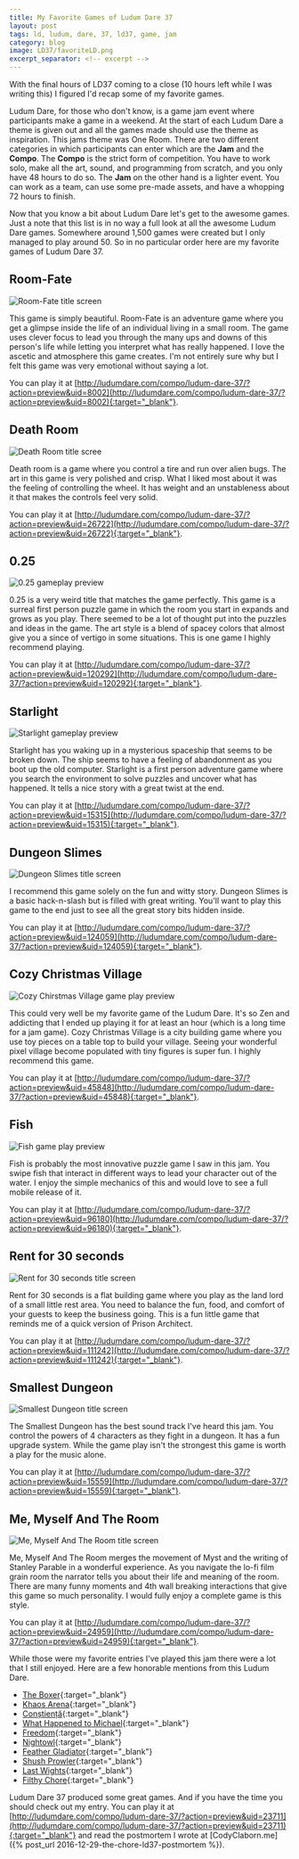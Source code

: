 ```yaml
---
title: My Favorite Games of Ludum Dare 37
layout: post
tags: ld, ludum, dare, 37, ld37, game, jam
category: blog
image: LD37/favoriteLD.png
excerpt_separator: <!-- excerpt -->
---
```


With the final hours of LD37 coming to a close (10 hours left while I was writing this) I figured I'd recap some of my favorite games.

Ludum Dare, for those who don't know, is a game jam event where participants make a game in a weekend. At the start of each Ludum Dare a theme is given out and all the games made should use the theme as inspiration. This jams theme was One Room.<!-- excerpt --> There are two different categories in which participants can enter which are the **Jam** and the **Compo**. The **Compo** is the strict form of competition. You have to work solo, make all the art, sound, and programming from scratch, and you only have 48 hours to do so. The **Jam** on the other hand is a lighter event. You can work as a team, can use some pre-made assets, and have a whopping 72 hours to finish.

Now that you know a bit about Ludum Dare let's get to the awesome games. Just a note that this list is in no way a full look at all the awesome Ludum Dare games. Somewhere around 1,500 games were created but I only managed to play around 50. So in no particular order here are my favorite games of Ludum Dare 37.

## Room-Fate

![Room-Fate title screen](http://ludumdare.com/compo/wp-content/compo2/593814/8002-shot0-1481594563.gif)

This game is simply beautiful. Room-Fate is an adventure game where you get a glimpse inside the life of an individual living in a small room. The game uses clever focus to lead you through the many ups and downs of this person's life while letting you interpret what has really happened. I love the ascetic and atmosphere this game creates. I'm not entirely sure why but I felt this game was very emotional without saying a lot.

You can play it at [http://ludumdare.com/compo/ludum-dare-37/?action=preview&uid=8002](http://ludumdare.com/compo/ludum-dare-37/?action=preview&uid=8002){:target="_blank"}.

## Death Room

![Death Room title scree](http://ludumdare.com/compo/wp-content/compo2/593814/26722-shot1-1481578129.jpg)

Death room is a game where you control a tire and run over alien bugs. The art in this game is very polished and crisp. What I liked most about it was the feeling of controlling the wheel. It has weight and an unstableness about it that makes the controls feel very solid.

You can play it at [http://ludumdare.com/compo/ludum-dare-37/?action=preview&uid=26722](http://ludumdare.com/compo/ludum-dare-37/?action=preview&uid=26722){:target="_blank"}.

## 0.25

![0.25 gameplay preview](http://ludumdare.com/compo/wp-content/compo2/593814/120292-shot0-1481594419.png)

0.25 is a very weird title that matches the game perfectly. This game is a surreal first person puzzle game in which the room you start in expands and grows as you play. There seemed to be a lot of thought put into the puzzles and ideas in the game. The art style is a blend of spacey colors that almost give you a since of vertigo in some situations. This is one game I highly recommend playing.

You can play it at [http://ludumdare.com/compo/ludum-dare-37/?action=preview&uid=120292](http://ludumdare.com/compo/ludum-dare-37/?action=preview&uid=120292){:target="_blank"}.

## Starlight

![Starlight gameplay preview](http://ludumdare.com/compo/wp-content/compo2//593814/15315-shot0-1481511539.png-eq-900-500.jpg)

Starlight has you waking up in a mysterious spaceship that seems to be broken down. The ship seems to have a feeling of abandonment as you boot up the old computer. Starlight is a first person adventure game where you search the environment to solve puzzles and uncover what has happened. It tells a nice story with a great twist at the end.

You can play it at [http://ludumdare.com/compo/ludum-dare-37/?action=preview&uid=15315](http://ludumdare.com/compo/ludum-dare-37/?action=preview&uid=15315){:target="_blank"}.

## Dungeon Slimes

![Dungeon Slimes title screen](http://ludumdare.com/compo/wp-content/compo2/593814/124059-shot0-1481487775.png)

I recommend this game solely on the fun and witty story. Dungeon Slimes is a basic hack-n-slash but is filled with great writing. You'll want to play this game to the end just to see all the great story bits hidden inside.

You can play it at [http://ludumdare.com/compo/ludum-dare-37/?action=preview&uid=124059](http://ludumdare.com/compo/ludum-dare-37/?action=preview&uid=124059){:target="_blank"}.

## Cozy Christmas Village

![Cozy Chirstmas Village game play preview](http://ludumdare.com/compo/wp-content/compo2/593814/45848-shot0-1481517404.gif)

This could very well be my favorite game of the Ludum Dare. It's so Zen and addicting that I ended up playing it for at least an hour (which is a long time for a jam game). Cozy Christmas Village is a city building game where you use toy pieces on a table top to build your village. Seeing your wonderful pixel village become populated with tiny figures is super fun. I highly recommend this game.

You can play it at [http://ludumdare.com/compo/ludum-dare-37/?action=preview&uid=45848](http://ludumdare.com/compo/ludum-dare-37/?action=preview&uid=45848){:target="_blank"}.

## Fish

![Fish game play preview](http://ludumdare.com/compo/wp-content/compo2/593814/96180-shot0-1481593641.PNG)

Fish is probably the most innovative puzzle game I saw in this jam. You swipe fish that interact in different ways to lead your character out of the water. I enjoy the simple mechanics of this and would love to see a full mobile release of it.

You can play it at [http://ludumdare.com/compo/ludum-dare-37/?action=preview&uid=96180](http://ludumdare.com/compo/ludum-dare-37/?action=preview&uid=96180){:target="_blank"}.

## Rent for 30 seconds

![Rent for 30 seconds title screen](http://ludumdare.com/compo/wp-content/compo2//593814/111242-shot0-1481588773.png-eq-900-500.jpg)

Rent for 30 seconds is a flat building game where you play as the land lord of a small little rest area. You need to balance the fun, food, and comfort of your guests to keep the business going. This is a fun little game that reminds me of a quick version of Prison Architect.

You can play it at [http://ludumdare.com/compo/ludum-dare-37/?action=preview&uid=111242](http://ludumdare.com/compo/ludum-dare-37/?action=preview&uid=111242){:target="_blank"}.

## Smallest Dungeon

![Smallest Dungeon title screen](http://ludumdare.com/compo/wp-content/compo2//593814/15559-shot1-1481721144.gif-eq-900-500.jpg)

The Smallest Dungeon has the best sound track I've heard this jam. You control the powers of 4 characters as they fight in a dungeon. It has a fun upgrade system. While the game play isn't the strongest this game is worth a play for the music alone.

You can play it at [http://ludumdare.com/compo/ludum-dare-37/?action=preview&uid=15559](http://ludumdare.com/compo/ludum-dare-37/?action=preview&uid=15559){:target="_blank"}.

## Me, Myself And The Room

![Me, Myself And The Room title screen](http://ludumdare.com/compo/wp-content/compo2//593814/24959-shot0-1481495491.gif-eq-900-500.jpg)

Me, Myself And The Room merges the movement of Myst and the writing of Stanley Parable in a wonderful experience. As you navigate the lo-fi film grain room the narrator tells you about their life and meaning of the room. There are many funny moments and 4th wall breaking interactions that give this game so much personality. I would fully enjoy a complete game is this style.

You can play it at [http://ludumdare.com/compo/ludum-dare-37/?action=preview&uid=24959](http://ludumdare.com/compo/ludum-dare-37/?action=preview&uid=24959){:target="_blank"}.


While those were my favorite entries I've played this jam there were a lot that I still enjoyed. Here are a few honorable mentions from this Ludum Dare.

* [The Boxer](http://ludumdare.com/compo/ludum-dare-37/?action=preview&uid=124895){:target="_blank"}
* [Khaos Arena](http://ludumdare.com/compo/ludum-dare-37/?action=preview&uid=111418){:target="_blank"}
* [Conștiență](http://ludumdare.com/compo/ludum-dare-37/?action=preview&uid=125678){:target="_blank"}
* [What Happened to Michael](http://ludumdare.com/compo/ludum-dare-37/?action=preview&uid=66146){:target="_blank"}
* [Freedom](http://ludumdare.com/compo/ludum-dare-37/?action=preview&uid=57713){:target="_blank"}
* [Nightowl](http://ludumdare.com/compo/ludum-dare-37/?action=preview&uid=40492){:target="_blank"}
* [Feather Gladiator](http://ludumdare.com/compo/ludum-dare-37/?action=preview&uid=33993){:target="_blank"}
* [Shush Prowler](http://ludumdare.com/compo/ludum-dare-37/?action=preview&uid=3343){:target="_blank"}
* [Last Wights](http://ludumdare.com/compo/ludum-dare-37/?action=preview&uid=19367){:target="_blank"}
* [Filthy Chore](http://ludumdare.com/compo/ludum-dare-37/?action=preview&uid=54894){:target="_blank"}


Ludum Dare 37 produced some great games. And if you have the time you should check out my entry. You can play it at [http://ludumdare.com/compo/ludum-dare-37/?action=preview&uid=23711](http://ludumdare.com/compo/ludum-dare-37/?action=preview&uid=23711){:target="_blank"} and read the postmortem I wrote at [CodyClaborn.me]({% post_url 2016-12-29-the-chore-ld37-postmortem %}).